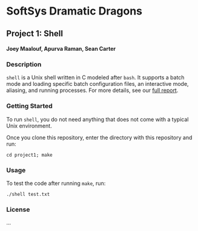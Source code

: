 # SoftSys Dramatic Dragons

## Project 1: Shell

#### Joey Maalouf, Apurva Raman, Sean Carter

### Description
`shell` is a Unix shell written in C modeled after `bash`. It supports a batch mode and loading specific batch configuration files, an interactive mode, aliasing, and running processes. For more details, see our [full report]().

### Getting Started
To run `shell`, you do not need anything that does not come with a typical Unix environment.

Once you clone this repository, enter the directory with this repository and run:

    cd project1; make

### Usage

To test the code after running `make`, run:

    ./shell test.txt


### License
...
